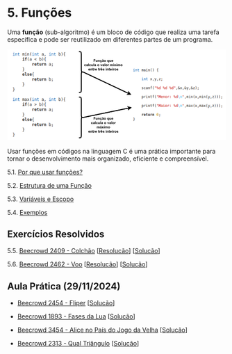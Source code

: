 # 5. Funções

Uma **função** (sub-algoritmo) é um bloco de código que realiza uma tarefa específica e pode ser reutilizado em diferentes partes de um programa.

![Exemplo de funções](images/funcoes.png)

Usar funções em códigos na linguagem C é uma prática importante para tornar o desenvolvimento mais organizado, eficiente e compreensível.

5.1. [Por que usar funções?](justificativa.md)

5.2. [Estrutura de uma Função](estrutura.md)

5.3. [Variáveis e Escopo](escopo.md)

5.4. [Exemplos](exemplos.md)

## Exercícios Resolvidos

5.5. [Beecrowd 2409 - Colchão](https://judge.beecrowd.com/pt/problems/view/2409) [[Resolucão](beecrowd_2409.md)] [[Solucão](beecrowd_2409.c)] 

5.6. [Beecrowd 2462 - Voo](https://judge.beecrowd.com/pt/problems/view/2462) [[Resolucão](beecrowd_2462.md)] [[Solucão](beecrowd_2462.c)] 

## Aula Prática (29/11/2024)

- [Beecrowd 2454 - Fliper](https://judge.beecrowd.com/pt/problems/view/2454) [[Solucão](beecrowd_2454.c)]

- [Beecrowd 1893 - Fases da Lua](https://judge.beecrowd.com/pt/problems/view/1893) [[Solucão](beecrowd_1893.c)]

- [Beecrowd 3454 - Alice no País do Jogo da Velha](https://judge.beecrowd.com/pt/problems/view/3454) [[Solucão](beecrowd_3454.c)]
 
- [Beecrowd 2313 - Qual Triângulo](https://judge.beecrowd.com/pt/problems/view/2313) [[Solucão](beecrowd_2313.c)] 
